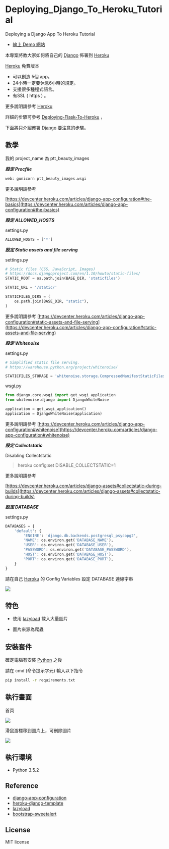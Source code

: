 # Deploying_Django_To_Heroku_Tutorial

Deploying a Django App To Heroku Tutorial

* [線上 Demo 網站](https://ptt-beauty-images.herokuapp.com/)

本專案將教大家如何將自己的 [Django](https://www.djangoproject.com/) 佈署到
[Heroku](https://dashboard.heroku.com/)

[Heroku](https://dashboard.heroku.com/) 免費版本

* 可以創造 5個 app。
* 24小時一定要休息6小時的規定。
* 支援很多種程式語言。
* 有SSL ( https ) 。

更多說明請參考 [Heroku](https://dashboard.heroku.com/)

詳細的步驟可參考 [Deploying-Flask-To-Heroku](https://github.com/twtrubiks/Deploying-Flask-To-Heroku) ，

下面將只介紹佈署 [Django](https://www.djangoproject.com/) 要注意的步驟。

## 教學

我的 project_name 為 ptt_beauty_images

***設定 Procfile***

```python
web: gunicorn ptt_beauty_images.wsgi
```

更多說明請參考

[https://devcenter.heroku.com/articles/django-app-configuration#the-basics](https://devcenter.heroku.com/articles/django-app-configuration#the-basics)

***設定 ALLOWED_HOSTS***

settings.py

```python
ALLOWED_HOSTS = ['*']
```

***設定 Static assets and file serving***

settings.py

```python
# Static files (CSS, JavaScript, Images)
# https://docs.djangoproject.com/en/1.10/howto/static-files/
STATIC_ROOT = os.path.join(BASE_DIR, 'staticfiles')

STATIC_URL = '/static/'

STATICFILES_DIRS = (
    os.path.join(BASE_DIR, "static"),
)


```

更多說明請參考
[https://devcenter.heroku.com/articles/django-app-configuration#static-assets-and-file-serving](https://devcenter.heroku.com/articles/django-app-configuration#static-assets-and-file-serving)

***設定 Whitenoise***

settings.py

```python
# Simplified static file serving.
# https://warehouse.python.org/project/whitenoise/

STATICFILES_STORAGE = 'whitenoise.storage.CompressedManifestStaticFilesStorage'

```

wsgi.py

```python
from django.core.wsgi import get_wsgi_application
from whitenoise.django import DjangoWhiteNoise

application = get_wsgi_application()
application = DjangoWhiteNoise(application)

```

更多說明請參考 [https://devcenter.heroku.com/articles/django-app-configuration#whitenoise](https://devcenter.heroku.com/articles/django-app-configuration#whitenoise)

***設定 Collectstatic***

Disabling Collectstatic
> heroku config:set DISABLE_COLLECTSTATIC=1

更多說明請參考

[https://devcenter.heroku.com/articles/django-assets#collectstatic-during-builds](https://devcenter.heroku.com/articles/django-assets#collectstatic-during-builds)

***設定 DATABASE***

settings.py

```python
DATABASES = {
    'default': {
        'ENGINE': 'django.db.backends.postgresql_psycopg2',
        'NAME': os.environ.get('DATABASE_NAME'),
        'USER': os.environ.get('DATABASE_USER'),
        'PASSWORD': os.environ.get('DATABASE_PASSWORD'),
        'HOST': os.environ.get('DATABASE_HOST'),
        'PORT': os.environ.get('DATABASE_PORT'),
    }
}
```

請在自己 [Heroku](https://dashboard.heroku.com/) 的 Config Variables 設定 DATABASE 連線字串

![](http://i.imgur.com/KsQyZ2f.png)

## 特色

* 使用 [lazyload](https://github.com/verlok/lazyload) 載入大量圖片

* 圖片來源為爬蟲 []()

## 安裝套件

確定電腦有安裝 [Python](https://www.python.org/) 之後

請在  cmd (命令提示字元) 輸入以下指令

```cmd
pip install -r requirements.txt
```

## 執行畫面

首頁

![](http://i.imgur.com/Ul9qrkN.png)

滑鼠游標移到圖片上，可刪除圖片

![](http://i.imgur.com/nSuslHP.png)

## 執行環境

* Python 3.5.2

## Reference

* [django-app-configuration](https://devcenter.heroku.com/articles/django-app-configuration)
* [heroku-django-template](https://github.com/heroku/heroku-django-template)
* [lazyload](https://github.com/verlok/lazyload)
* [bootstrap-sweetalert](https://github.com/lipis/bootstrap-sweetalert)

## License

MIT license
